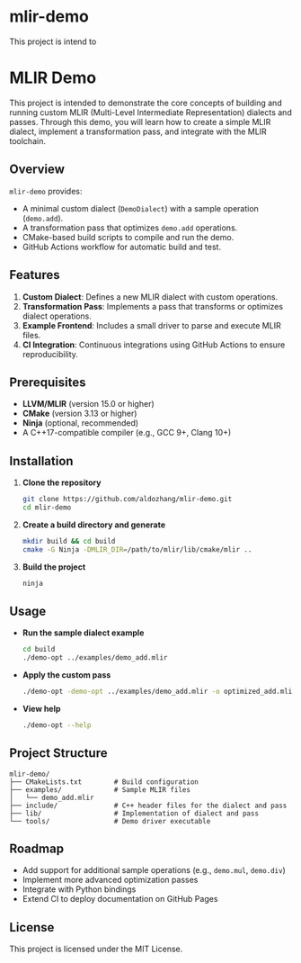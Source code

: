 # mlir-demo

This project is intend to 
# MLIR Demo

This project is intended to demonstrate the core concepts of building and running custom MLIR (Multi-Level Intermediate Representation) dialects and passes. Through this demo, you will learn how to create a simple MLIR dialect, implement a transformation pass, and integrate with the MLIR toolchain.

## Overview

`mlir-demo` provides:
- A minimal custom dialect (`DemoDialect`) with a sample operation (`demo.add`).
- A transformation pass that optimizes `demo.add` operations.
- CMake-based build scripts to compile and run the demo.
- GitHub Actions workflow for automatic build and test.

## Features

1. **Custom Dialect**: Defines a new MLIR dialect with custom operations.
2. **Transformation Pass**: Implements a pass that transforms or optimizes dialect operations.
3. **Example Frontend**: Includes a small driver to parse and execute MLIR files.
4. **CI Integration**: Continuous integrations using GitHub Actions to ensure reproducibility.

## Prerequisites

- **LLVM/MLIR** (version 15.0 or higher)
- **CMake** (version 3.13 or higher)
- **Ninja** (optional, recommended)
- A C++17-compatible compiler (e.g., GCC 9+, Clang 10+)

## Installation

1. **Clone the repository**

   ```bash
   git clone https://github.com/aldozhang/mlir-demo.git
   cd mlir-demo
   ```

2. **Create a build directory and generate**

   ```bash
   mkdir build && cd build
   cmake -G Ninja -DMLIR_DIR=/path/to/mlir/lib/cmake/mlir ..
   ```

3. **Build the project**

   ```bash
   ninja
   ```

## Usage

- **Run the sample dialect example**

  ```bash
  cd build
  ./demo-opt ../examples/demo_add.mlir
  ```

- **Apply the custom pass**

  ```bash
  ./demo-opt -demo-opt ../examples/demo_add.mlir -o optimized_add.mlir
  ```

- **View help**

  ```bash
  ./demo-opt --help
  ```

## Project Structure

```
mlir-demo/
├── CMakeLists.txt        # Build configuration
├── examples/             # Sample MLIR files
│   └── demo_add.mlir
├── include/              # C++ header files for the dialect and pass
├── lib/                  # Implementation of dialect and pass
└── tools/                # Demo driver executable
```

## Roadmap

- Add support for additional sample operations (e.g., `demo.mul`, `demo.div`)
- Implement more advanced optimization passes
- Integrate with Python bindings
- Extend CI to deploy documentation on GitHub Pages

## License

This project is licensed under the MIT License.
